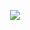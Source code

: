 <p align="center"><img src="https://komarev.com/ghpvc/?username=builderfansewh&color=b04e22&plastic&label=⠀BUILDERFAN+;⠀"></img></p>
 <br> 
